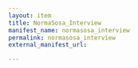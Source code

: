 ```yaml
---
layout: item
title: NormaSosa_Interview
manifest_name: normasosa_interview
permalink: normasosa_interview
external_manifest_url: 

---
```

<!-- Add an essay or interpretive material below this line,
using HTML or markdown.  Do not modify this file above this line -->
